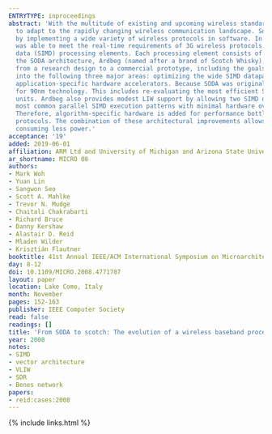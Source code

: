 ```yaml
---
ENTRYTYPE: inproceedings
abstract: 'With the multitude of existing and upcoming wireless standards, it is becoming increasingly difficult for hardware-only baseband processing solutions
  to adapt to the rapidly changing wireless communication landscape. Software Defined Radio (SDR) promises to deliver a cost effective and flexible solution
  by implementing a wide variety of wireless protocols in software. In previous work, a fully programmable multicore architecture, SODA, was proposed that
  was able to meet the real-time requirements of 3G wireless protocols. SODA consists of one ARM control processor and four wide single instruction multiple
  data (SIMD) processing elements. Each processing element consists of a scalar and a wide 512-bit 32-lane SIMD datapath. A commercial prototype based on
  the SODA architecture, Ardbeg (named after a brand of Scotch Whisky), has been developed. In this paper, we present the architectural evolution of going
  from a research design to a commercial prototype, including the goals, trade-offs, and final design choices.  Ardbeg''s redesign process can be grouped
  into the following three major areas: optimizing the wide SIMD datapath, providing long instruction word (LIW) support for SIMD operations, and adding
  application-specific hardware accelerators. Because SODA was originally designed with 180nm technology, the wide SIMD datapath is re-optimized in Ardbeg
  for 90nm technology. This includes re-evaluating the most efficient SIMD width, designing a wider SIMD shuffle network, and implementing faster SIMD arithmetic
  units. Ardbeg also provides modest LIW support by allowing two SIMD operations to issue in the same cycle. This LIW execution supports SDR algorithms''
  most common parallel SIMD execution patterns with minimal hardware overhead. A viable commercial SDR solution must be competitive with existing ASIC solutions.
  Therefore, algorithm-specific hardware is added for performance bottleneck algorithms while still maintaining enough flexibility to support multiple wireless
  protocols. The combination of these architectural improvements allows Ardbeg to achieve 1.5-7x speedup over SODA across multiple wireless algorithms while
  consuming less power.'
acceptance: '19'
added: 2019-06-01
affiliation: ARM Ltd and University of Michigan and Arizona State University
ar_shortname: MICRO 08
authors:
- Mark Woh
- Yuan Lin
- Sangwon Seo
- Scott A. Mahlke
- Trevor N. Mudge
- Chaitali Chakrabarti
- Richard Bruce
- Danny Kershaw
- Alastair D. Reid
- Mladen Wilder
- Krisztián Flautner
booktitle: 41st Annual IEEE/ACM International Symposium on Microarchitecture (MICRO-41 2008)
day: 8-12
doi: 10.1109/MICRO.2008.4771787
layout: paper
location: Lake Como, Italy
month: November
pages: 152-163
publisher: IEEE Computer Society
read: false
readings: []
title: 'From SODA to scotch: The evolution of a wireless baseband processor'
year: 2008
notes:
- SIMD
- vector architecture
- VLIW
- SDR
- Benes network
papers:
- reid:cases:2008
---
```


{% include links.html %}

